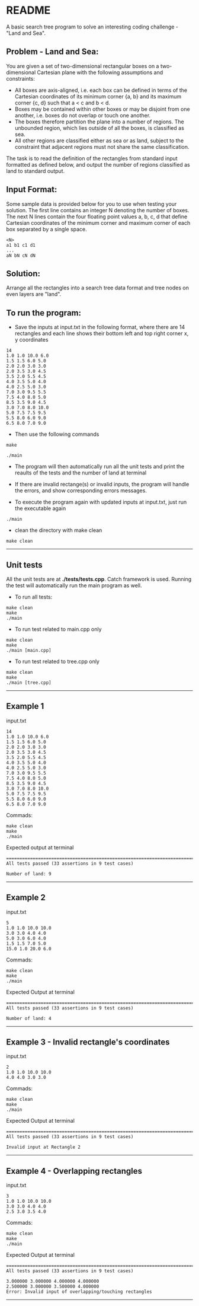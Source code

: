# README

A basic search tree program to solve an interesting coding challenge - "Land and Sea". 

## Problem - Land and Sea:
You are given a set of two-dimensional rectangular boxes on a two-dimensional Cartesian plane with the
following assumptions and constraints:
- All boxes are axis-aligned, i.e. each box can be defined in terms of the Cartesian coordinates of its minimum corner {a, b} and its maximum corner {c, d} such that a < c and b < d.
- Boxes may be contained within other boxes or may be disjoint from one another, i.e. boxes do not overlap or touch one another.
- The boxes therefore partition the plane into a number of regions. The unbounded region, which lies outside of all the boxes, is classified as sea.
- All other regions are classified either as sea or as land, subject to the constraint that adjacent regions must not share the same classification.

The task is to read the definition of the rectangles from standard input formatted as defined below, and output the number of regions classified as land to standard output.

## Input Format:
Some sample data is provided below for you to use when testing your solution. The first line contains an
integer N denoting the number of boxes. The next N lines contain the four floating point values a, b, c, d
that define Cartesian coordinates of the minimum corner and maximum corner of each box separated by a
single space.
```
<N>
a1 b1 c1 d1
...
aN bN cN dN
```

## Solution:

Arrange all the rectangles into a search tree data format and tree nodes on even layers are "land".

## To run the program:

- Save the inputs at input.txt in the following format, where there are 14 rectangles and each line shows their bottom left and top right corner x, y coordinates
```
14
1.0 1.0 10.0 6.0
1.5 1.5 6.0 5.0
2.0 2.0 3.0 3.0
2.0 3.5 3.0 4.5
3.5 2.0 5.5 4.5
4.0 3.5 5.0 4.0
4.0 2.5 5.0 3.0
7.0 3.0 9.5 5.5
7.5 4.0 8.0 5.0
8.5 3.5 9.0 4.5
3.0 7.0 8.0 10.0
5.0 7.5 7.5 9.5
5.5 8.0 6.0 9.0
6.5 8.0 7.0 9.0
```
- Then use the following commands 
```
make
```
```
./main
```

- The program will then automatically run all the unit tests and print the reaults of the tests and the number of land at terminal

- If there are invalid rectange(s) or invalid inputs, the program will handle the errors, and show corresponding errors messages. 

- To execute the program again with updated inputs at input.txt, just run the executable again
```
./main
```

- clean the directory with make clean
```
make clean
```

---
## Unit tests
All the unit tests are at <b>./tests/tests.cpp</b>. Catch framework is used. Running the test will automatically run the main program as well.

- To run all tests:
```
make clean
make
./main
```
- To run test related to main.cpp only
```
make clean
make
./main [main.cpp]
```

- To run test related to tree.cpp only
```
make clean
make
./main [tree.cpp]
```

---
## Example 1
input.txt
```
14
1.0 1.0 10.0 6.0
1.5 1.5 6.0 5.0
2.0 2.0 3.0 3.0
2.0 3.5 3.0 4.5
3.5 2.0 5.5 4.5
4.0 3.5 5.0 4.0
4.0 2.5 5.0 3.0
7.0 3.0 9.5 5.5
7.5 4.0 8.0 5.0
8.5 3.5 9.0 4.5
3.0 7.0 8.0 10.0
5.0 7.5 7.5 9.5
5.5 8.0 6.0 9.0
6.5 8.0 7.0 9.0
```
Commads:
```
make clean
make
./main
```
Expected output at terminal
```
===============================================================================
All tests passed (33 assertions in 9 test cases)

Number of land: 9
```

---
## Example 2
input.txt
```
5
1.0 1.0 10.0 10.0
3.0 3.0 4.0 4.0
5.0 3.0 6.0 4.0
1.5 1.5 7.0 5.0
15.0 1.0 20.0 6.0
```
Commads:
```
make clean
make
./main
```
Expected Output at terminal
```
===============================================================================
All tests passed (33 assertions in 9 test cases)

Number of land: 4
```

---
## Example 3 - Invalid rectangle's coordinates
input.txt
```
2
1.0 1.0 10.0 10.0
4.0 4.0 3.0 3.0
```
Commads:
```
make clean
make
./main
```
Expected Output at terminal
```
===============================================================================
All tests passed (33 assertions in 9 test cases)

Invalid input at Rectangle 2
```

---
## Example 4 - Overlapping rectangles
input.txt
```
3
1.0 1.0 10.0 10.0
3.0 3.0 4.0 4.0
2.5 3.0 3.5 4.0
```
Commads:
```
make clean
make
./main
```
Expected Output at terminal
```
===============================================================================
All tests passed (33 assertions in 9 test cases)

3.000000 3.000000 4.000000 4.000000
2.500000 3.000000 3.500000 4.000000
Error: Invalid input of overlapping/touching rectangles
```
---
